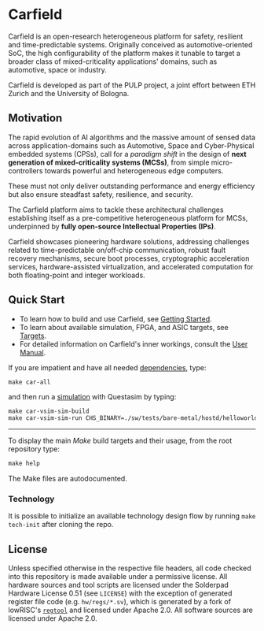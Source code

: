 # Carfield

Carfield is an open-research heterogeneous platform for safety, resilient and time-predictable systems. Originally conceived as automotive-oriented SoC, the high configurability of the platform makes it tunable to target a broader class of mixed-criticality applications' domains, such as automotive, space or industry.

Carfield is developed as part of the PULP project, a joint effort between ETH Zurich and the
University of Bologna.

## Motivation

The rapid evolution of AI algorithms and the massive amount of sensed data across
application-domains such as Automotive, Space and Cyber-Physical embedded systems (CPSs), call for a
*paradigm shift* in the design of **next generation of mixed-criticality systems (MCSs)**, from
simple micro-controllers towards powerful and heterogeneous edge computers.

These must not only deliver outstanding performance and energy efficiency but also ensure steadfast
safety, resilience, and security.

The Carfield platform aims to tackle these architectural challenges establishing itself as a
pre-competitive heterogeneous platform for MCSs, underpinned by **fully open-source Intellectual
Properties (IPs)**.

Carfield showcases pioneering hardware solutions, addressing challenges related to time-predictable
on/off-chip communication, robust fault recovery mechanisms, secure boot processes, cryptographic
acceleration services, hardware-assisted virtualization, and accelerated computation for both
floating-point and integer workloads.

## Quick Start

* To learn how to build and use Carfield, see [Getting
  Started](https://pulp-platform.github.io/carfield/gs/).
* To learn about available simulation, FPGA, and ASIC targets, see
  [Targets](https://pulp-platform.github.io/carfield/tg).
* For detailed information on Carfield's inner workings, consult the [User
  Manual](https://pulp-platform.github.io/carfield/um/).

If you are impatient and have all needed
[dependencies](https://pulp-platform.github.io/carfield/gs/#dependencies), type:

```
make car-all
```

and then run a [simulation](https://pulp-platform.github.io/carfield/tg/sim) with Questasim by
typing:

```tcl
make car-vsim-sim-build
make car-vsim-sim-run CHS_BINARY=./sw/tests/bare-metal/hostd/helloworld.car.l2.elf
```

---

To display the main *Make* build targets and their usage, from the root repository type:

```tcl
make help
```

The Make files are autodocumented.

### Technology

It is possible to initialize an available technology design flow by running `make tech-init` after cloning the repo.

## License

Unless specified otherwise in the respective file headers, all code checked into this repository is
made available under a permissive license. All hardware sources and tool scripts are licensed under
the Solderpad Hardware License 0.51 (see `LICENSE`) with the exception of generated register file
code (e.g. `hw/regs/*.sv`), which is generated by a fork of lowRISC's
[`regtool`](https://github.com/lowRISC/opentitan/blob/master/util/regtool.py) and licensed under
Apache 2.0. All software sources are licensed under Apache 2.0.
